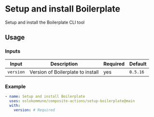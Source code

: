 
<!-- BOILERPLATE BEGIN -->
<!-- Generated by running `make docs` from the project root -->

# Setup and install Boilerplate

Setup and install the Boilerplate CLI tool

## Usage

### Inputs

|  Input  |           Description           |Required| Default  |
|---------|---------------------------------|--------|----------|
|`version`|Version of Boilerplate to install|yes     |``0.5.16``|

### Example

```yaml
- name: Setup and install Boilerplate
  uses: oslokommune/composite-actions/setup-boilerplate@main
  with:
    version: # Required
```



<!-- BOILERPLATE END -->